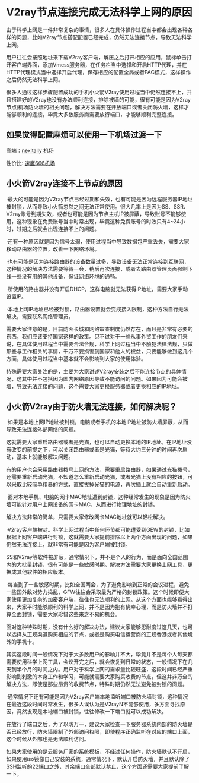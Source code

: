 # V2ray节点连接完成无法科学上网的原因
由于科学上网是一件非常复杂的事情，很多人在具体操作过程当中都会出现各种各样的问题，比如V2ray节点搭配配置已经完成，仍然无法连接节点，导致无法科学上网。

用户往往会按照地址来下载V2ray客户端，解压之后打开相应的应用，鼠标单击打开客户端界面，添加Vmess服务器，在任务栏当中选择和开启HTTP代理，并在HTTP代理模式当中选择开启代理，保存相应的配置全局或者PAC模式，这样操作之后仍然无法科学上网。

很多人通过这样步骤配置成功的手机小火箭V2ray使用过程当中仍然连接不上，并且搭建好的V2ray也没有办法顺利连接，排除被墙的可能，很有可能是因为V2ray节点j机场防火墙的相关问题，解决方法需要在开放端口或者关闭防火墙，这样才能够顺利的连接，毕竟大多数服务商需要放行端口，才能够顺利完整连接。

## 如果觉得配置麻烦可以使用一下机场过渡一下

高端：[nexitally 机场](https://bit.ly/3NakH92)

性价比: [速鹰666机场](http://bit.ly/3h13Qdj)

## 小火箭V2ray连接不上节点的原因

·最大的可能是因为V2ray节点已经过期和失效，也有可能是因为远程服务器IP地址被封锁，从而导致小火箭忽然之间无法正常使用。很大几率上是因为SS、SSR、V2ray账号到期失效，或者也可能是因为节点主机IP被屏蔽，导致账号不能够使用，这种现象在免费账号当中时常出现，毕竟这种免费账号的时效只有4~24小时，过期之后就会出现连接不上的问题。

·还有一种原因就是因为信号太弱，使用过程当中导致数据包严重丢失，需要大家移动路由器的位置，改善一下网络环境。

·也有可能是因为连接路由器的设备数量过多，导致设备无法正常连接到互联网，这种情况的解决方法需要等待一会，稍后再次连接，或者去路由器管理页面强制下线一些没有用的其他设备，保证网络环境的通畅。

·所使用的路由器并没有开启DHCP，这样电脑就无法获得IP地址，需要大家手动设置IP。

·本地上网IP地址已经被封锁，路由器设置就会变成接入限制，这种方法自行无法解决，需要联系网络管理员。

需要大家注意的是，目前防火长城和网络审查制度仍然存在，而且是非常有必要的东西，我们应该支持国家这样的政策。只不过对于一些从事外贸工作的朋友们来说，在具体使用过程当中需要合法合规，科学上网过程当中不触犯法律法规，只做那些与工作相关的事情，千万不要损害到国家和他人的权益，只要能够做到这几个方面，具体使用过程当中基本就不会影响到大家的使用体验。

特殊需要大家关注的是，主要为大家讲述V2ray安装之后不能连接节点的具体情况，这其中并不包括因为国内网络原因导致不能访问的问题。如果因为可能会被墙，导致无法连接的问题，这个需要大家更换服务器或者更换相应的IP地址。

## 小火箭V2ray由于防火墙无法连接，如何解决呢？

·如果是本地上网IP地址被封锁，电脑或者手机的本地IP地址被防火墙屏蔽，从而导致无法连接外部网络的问题。

这就需要大家重启路由器或者是光猫，也可以自动更换本地的IP地址。在IP地址没有改变的前提之下，可以关闭路由器或者是光猫，等待大约三分钟的时间再次启动，基本上就能够解决问题。

有的用户也会采用路由器拨号上网的方法，需要重启路由器，如果通过光猫拨号，还需要重新启动光猫，不知道怎么重新启动光猫，或者光猫上没有相应的按钮，可以采取比较简单粗暴的方式，直接拔掉光猫的电源，再次插上就会自动重新启动。

·面对本地手机、电脑的网卡MAC地址遭到封锁，这种经常发生的现象是因为防火墙可能针对用户上网设备的网卡MAC，从而进行物理地址的封锁。

解决方法非常的简单，只需要大家修改网卡MAC地址就可以轻松解决。

·V2ray客户端被封。科学上网过程当中任何环节都可能遭受到GEW的封锁，比如根据上网客户端进行封锁，这就需要大家提前排除以上两个方面出现的问题，如果仍然无法连接上，就非常有可能是因为客户端被封锁。

SS和V2ray等软件被屏蔽，通常情况下，并不是个人的行为，而是面向全国范围内的大批量封锁，很有可能是一些敏感时期。解决方法需要大家更换上网工具，更换成其他软件的相应版本。

·每当到了一些敏感时期，比如全国两会，为了避免影响到正常的会议进程，避免一些国外敌对势力捣乱，GFW往往会采取最为严格的封锁政策。这个时候即便大家使用更加复杂的加密客户端，往往也无法顺利的上网。从这个方面也能够看得出来，大家平时能够顺利的科学上网，并不是因为抱有侥幸心理，而是防火墙并不打算全面封锁，需要大家珍惜这些来之不易的机会。

面对这种特殊时期，没有什么好的解决办法，建议大家能够忍耐度过这几天，也可以选择从正规渠道购买相应的节点，或者是购买电信运营商的正规香港或者其他境外的手机卡。

其实这段时间一般情况下对于大多数用户的影响并不大，毕竟并不是每个人每天都需要使用科学上网工具，会议开完之后，就会恢复到日常的状态，一般情况下在几天到半个月的时间之内。用户对于科学上网的需求量比较旺盛，这段时间已经严重影响到刺激的本身工作和学习，可能就需要大家购买收费的节点，但这并非万全的解决方法，即使是那些昂贵的收费节点，特殊时期仍然无法避免被封锁的问题。

·通常情况下还有可能是因为V2ray客户端本地监听端口被防火墙封锁，这种情况在最近这段时间时常发生，很多人误认为是V2rayN不能够使用，多方面寻找原因，竟然发现是本地端口被封锁，往往修改一下端口就可以成功解决。

在放行了端口之后，为了以防万一，建议大家检查一下服务器系统内部的防火墙是否已经放行，防火墙限制了外部访问权限，即使程序正确监听在对应的端口上面，这个时候从外部也是无法顺利访问。

如果大家使用的是云服务厂家的系统模板，不经过任何操作，防火墙默认不开启，如果使用iso镜像自己安装的系统，通常情况下，默认开启防火墙，并且默认除了SSH监听的22端口之外，其余端口全部默认禁止，这个方面还需要大家提前了解一下。

